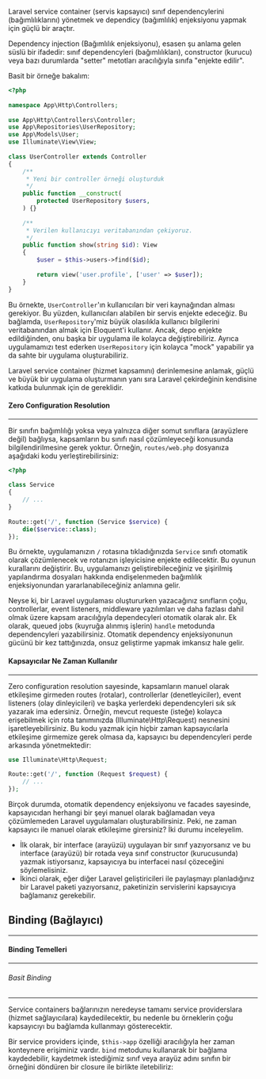 Laravel service container (servis kapsayıcı) sınıf dependencylerini (bağımlılıklarını) yönetmek ve dependicy (bağımlılık) enjeksiyonu yapmak için güçlü bir araçtır. 

Dependency injection (Bağımlılık enjeksiyonu), esasen şu anlama gelen süslü bir ifadedir: sınıf dependencyleri (bağımlılıkları), constructor (kurucu) veya bazı durumlarda "setter" metotları aracılığıyla sınıfa "enjekte edilir".

Basit bir örneğe bakalım:

```PHP
<?php
 
namespace App\Http\Controllers;
 
use App\Http\Controllers\Controller;
use App\Repositories\UserRepository;
use App\Models\User;
use Illuminate\View\View;
 
class UserController extends Controller
{
    /**
     * Yeni bir controller örneği oluşturduk
     */
    public function __construct(
        protected UserRepository $users,
    ) {}
 
    /**
     * Verilen kullanıcıyı veritabanından çekiyoruz.
     */
    public function show(string $id): View
    {
        $user = $this->users->find($id);
 
        return view('user.profile', ['user' => $user]);
    }
}
```

Bu örnekte, `UserController`'ın kullanıcıları bir veri kaynağından alması gerekiyor. Bu yüzden, kullanıcıları alabilen bir servis enjekte edeceğiz. Bu bağlamda, `UserRepository`'miz büyük olasılıkla kullanıcı bilgilerini veritabanından almak için Eloquent'i kullanır. Ancak, depo enjekte edildiğinden, onu başka bir uygulama ile kolayca değiştirebiliriz. Ayrıca uygulamamızı test ederken `UserRepository` için kolayca "mock" yapabilir ya da sahte bir uygulama oluşturabiliriz.

Laravel service container (hizmet kapsamını) derinlemesine anlamak, güçlü ve büyük bir uygulama oluşturmanın yanı sıra Laravel çekirdeğinin kendisine katkıda bulunmak için de gereklidir.

#### Zero Configuration Resolution
---
Bir sınıfın bağımlılığı yoksa veya yalnızca diğer somut sınıflara (arayüzlere değil) bağlıysa, kapsamların bu sınıfı nasıl çözümleyeceği konusunda bilgilendirilmesine gerek yoktur. Örneğin, `routes/web.php` dosyanıza aşağıdaki kodu yerleştirebilirsiniz:

```PHP
<?php
 
class Service
{
    // ...
}
 
Route::get('/', function (Service $service) {
    die($service::class);
});
```

Bu örnekte, uygulamanızın `/` rotasına tıkladığınızda `Service` sınıfı otomatik olarak çözümlenecek ve rotanızın işleyicisine enjekte edilecektir. Bu oyunun kurallarını değiştirir. Bu, uygulamanızı geliştirebileceğiniz ve şişirilmiş yapılandırma dosyaları hakkında endişelenmeden bağımlılık enjeksiyonundan yararlanabileceğiniz anlamına gelir.

Neyse ki, bir Laravel uygulaması oluştururken yazacağınız sınıfların çoğu, controllerlar, event listeners, middleware yazılımları ve daha fazlası dahil olmak üzere kapsam aracılığıyla dependecyleri otomatik olarak alır. Ek olarak, queued jobs (kuyruğa alınmış işlerin) `handle` metodunda dependencyleri yazabilirsiniz. Otomatik dependency enjeksiyonunun gücünü bir kez tattığınızda, onsuz geliştirme yapmak imkansız hale gelir.

#### Kapsayıcılar Ne Zaman Kullanılır
---
Zero configuration resolution sayesinde, kapsamların manuel olarak etkileşime girmeden routes (rotalar), controllerlar (denetleyiciler), event listeners (olay dinleyicileri) ve başka yerlerdeki dependencyleri sık sık yazarak ima edersiniz. Örneğin, mevcut requeste (isteğe) kolayca erişebilmek için rota tanımınızda (Illuminate\Http\Request) nesnesini işaretleyebilirsiniz. Bu kodu yazmak için hiçbir zaman kapsayıcılarla etkileşime girmemize gerek olmasa da, kapsayıcı bu dependencyleri perde arkasında yönetmektedir:

```PHP
use Illuminate\Http\Request;
 
Route::get('/', function (Request $request) {
    // ...
});
```

Birçok durumda, otomatik dependency enjeksiyonu ve facades sayesinde, kapsayıcıdan herhangi bir şeyi manuel olarak bağlamadan veya çözümlemeden Laravel uygulamaları oluşturabilirsiniz. Peki, ne zaman kapsayıcı ile manuel olarak etkileşime girersiniz? İki durumu inceleyelim.

- İlk olarak, bir interface (arayüzü) uygulayan bir sınıf yazıyorsanız ve bu interface (arayüzü) bir rotada veya sınıf constructor (kurucusunda) yazmak istiyorsanız, kapsayıcıya bu interfacei nasıl çözeceğini söylemelisiniz. 
- İkinci olarak, eğer diğer Laravel geliştiricileri ile paylaşmayı planladığınız bir Laravel paketi yazıyorsanız, paketinizin servislerini kapsayıcıya bağlamanız gerekebilir.

## Binding (Bağlayıcı)
---
#### Binding Temelleri
---
###### Basit Binding
---
Service containers bağlarınızın neredeyse tamamı service providerslara (hizmet sağlayıcılara) kaydedilecektir, bu nedenle bu örneklerin çoğu kapsayıcıyı bu bağlamda kullanmayı gösterecektir.

Bir service providers içinde, `$this->app` özelliği aracılığıyla her zaman konteynere erişiminiz vardır. `bind` metodunu kullanarak bir bağlama kaydedebilir, kaydetmek istediğimiz sınıf veya arayüz adını sınıfın bir örneğini döndüren bir closure ile birlikte iletebiliriz:

